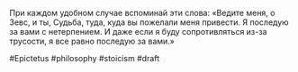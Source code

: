 При каждом удобном случае вспоминай эти слова: «Ведите меня, о Зевс, и ты, Судьба, туда, куда вы пожелали меня привести. Я последую за вами с нетерпением. И даже если я буду сопротивляться из-за трусости, я все равно последую за вами.» 

#Epictetus #philosophy #stoicism
#draft